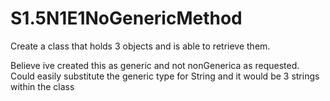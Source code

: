 # S1.5N1E1NoGenericMethod
Create a class that holds 3 objects and is able to retrieve them.

Believe ive created this as generic and not nonGenerica as requested. 
Could easily substitute the generic type for String and it would be 3 strings within the class
